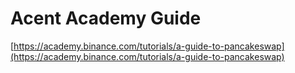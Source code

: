 # Acent Academy Guide

[https://academy.binance.com/tutorials/a-guide-to-pancakeswap](https://academy.binance.com/tutorials/a-guide-to-pancakeswap)


